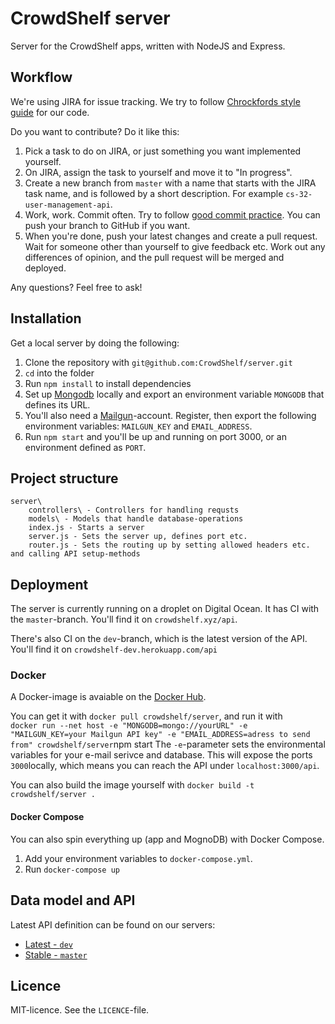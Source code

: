 # CrowdShelf server
Server for the CrowdShelf apps, written with NodeJS and Express.

## Workflow
We're using JIRA for issue tracking. We try to follow [Chrockfords style guide](http://javascript.crockford.com/code.html) for our code.

Do you want to contribute? Do it like this:

1. Pick a task to do on JIRA, or just something you want implemented yourself.
2. On JIRA, assign the task to yourself and move it to "In progress".
3. Create a new branch from `master` with a name that starts with the JIRA task name, and is followed by a short description. For example `cs-32-user-management-api`.
4. Work, work. Commit often. Try to follow [good commit practice](http://chris.beams.io/posts/git-commit/). You can push your branch to GitHub if you want.
5. When you're done, push your latest changes and create a pull request. Wait for someone other than yourself to give feedback etc. Work out any differences of opinion, and the pull request will be merged and deployed.

Any questions? Feel free to ask!

## Installation
Get a local server by doing the following: 

1. Clone the repository with `git@github.com:CrowdShelf/server.git`
2. `cd` into the folder
3. Run `npm install` to install dependencies
4. Set up [Mongodb](https://www.mongodb.org/) locally and export an environment variable `MONGODB` that defines its URL.
5. You'll also need a [Mailgun](http://mailgun.com)-account. Register, then export the following environment variables: `MAILGUN_KEY` and `EMAIL_ADDRESS`.
6. Run `npm start` and you'll be up and running on port 3000, or an environment defined as `PORT`.


## Project structure

    server\
        controllers\ - Controllers for handling requsts
        models\ - Models that handle database-operations
        index.js - Starts a server
        server.js - Sets the server up, defines port etc.
        router.js - Sets the routing up by setting allowed headers etc. and calling API setup-methods 
        
## Deployment 
The server is currently running on a droplet on Digital Ocean. It has CI with the `master`-branch. You'll find it on `crowdshelf.xyz/api`. 

There's also CI on the `dev`-branch, which is the latest version of the API. You'll find it on `crowdshelf-dev.herokuapp.com/api`

### Docker
A Docker-image is avaiable on the [Docker Hub](https://hub.docker.com/r/crowdshelf/server/). 

You can get it with `docker pull crowdshelf/server`, and run it with  
`docker run --net host -e "MONGODB=mongo://yourURL" -e "MAILGUN_KEY=your Mailgun API key" -e "EMAIL_ADDRESS=adress to send from" crowdshelf/server`npm start
The `-e`-parameter sets the environmental variables for your e-mail serivce and database.
This will expose the ports `3000`locally, which means you can reach the API under `localhost:3000/api`.

You can also build the image yourself with `docker build -t crowdshelf/server .`

#### Docker Compose
You can also spin everything up (app and MognoDB) with Docker Compose. 

1. Add your environment variables to `docker-compose.yml`.
2. Run `docker-compose up`

## Data model and API
Latest API definition can be found on our servers:

* [Latest - `dev`](http://crowdshelf-dev.herokuapp.com/api)
* [Stable - `master`](http://crowdshelf.xyz/api)

## Licence
MIT-licence. See the `LICENCE`-file.
